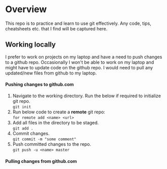 # Overview
This repo is to practice and learn to use git effectively. Any code, tips, cheatsheets etc. that I find will be captured here.

## Working locally
I prefer to work on projects on my laptop and have a need to push changes to a github repo. Occasionally I won't be able to work on my laptop and might have to update code on the github repo. I would need to pull any updated/new files from github to my laptop. 

#### Pushing changes to github.com
1. Navigate to the working directory. Run the below if required to initialize git repo.   
```git init```
2. Run below code to create a **remote** git repo:    
```for remote add <name> <url>```
3. Add all files in the directory to be staged.    
```git add .```
4. Commit changes.  
```git commit -m "some comment"```
5. Push committed changes to the repo.  
```git push -u <name> master```

#### Pulling changes from github.com


